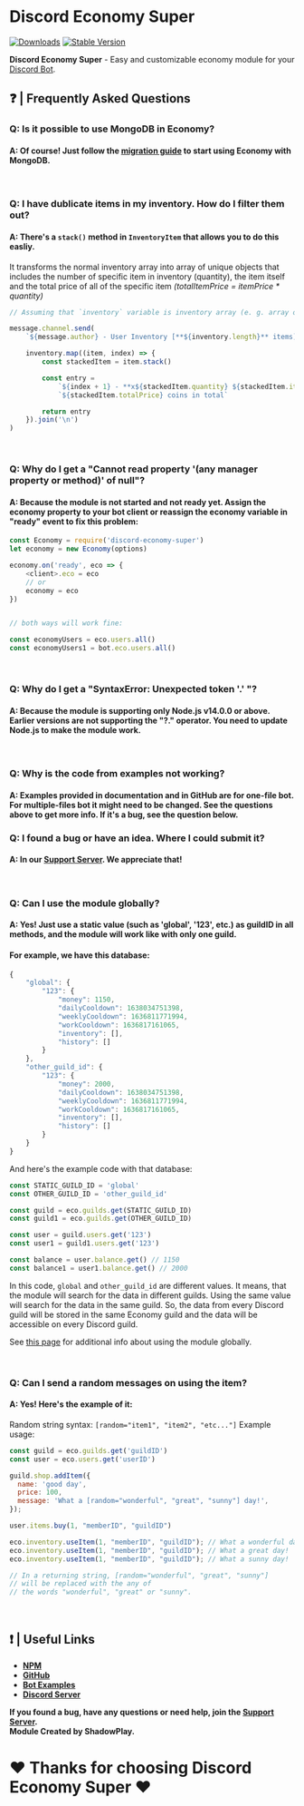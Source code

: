 # Discord Economy Super

[![Downloads](https://img.shields.io/npm/dt/discord-economy-super?style=for-the-badge)](https://www.npmjs.com/package/discord-economy-super)
[![Stable Version](https://img.shields.io/npm/v/discord-economy-super?style=for-the-badge)](https://www.npmjs.com/package/discord-economy-super)

<b>Discord Economy Super</b> - Easy and customizable economy module for your [Discord Bot](https://discord.js.org/#/).

## ❓ | Frequently Asked Questions

### **Q:** Is it possible to use MongoDB in Economy?

#### **A:** Of course! Just follow the [migration guide](https://des-docs.js.org/#/docs/main/1.7.5/general/migrating-to-mongo) to start using Economy with MongoDB.

<br>

### **Q:** I have dublicate items in my inventory. How do I filter them out?

#### **A:** There's a `stack()` method in `InventoryItem` that allows you to do this easliy.

It transforms the normal inventory array into array of unique objects that includes the number of specific item in inventory (quantity), the item itself and the total price of all of the specific item *(totalItemPrice = itemPrice \* quantity)*

```js
// Assuming that `inventory` variable is inventory array (e. g. array of `InventoryItem`s):

message.channel.send(
	`${message.author} - User Inventory [**${inventory.length}** items]:\n\n` +

	inventory.map((item, index) => {
    	const stackedItem = item.stack()

    	const entry =
        	`${index + 1} - **x${stackedItem.quantity} ${stackedItem.item.name}** - ` +
        	`${stackedItem.totalPrice} coins in total`

    	return entry
	}).join('\n')
)
```

<br>

### **Q:** Why do I get a "Cannot read property '(any manager property or method)' of null"?

#### **A:** Because the module is not started and not ready yet. Assign the economy property to your bot client or reassign the economy variable in "ready" event to fix this problem:

```js
const Economy = require('discord-economy-super')
let economy = new Economy(options)

economy.on('ready', eco => {
    <client>.eco = eco
	// or
	economy = eco
})


// both ways will work fine:

const economyUsers = eco.users.all()
const economyUsers1 = bot.eco.users.all()
```

<br>

### **Q:** Why do I get a "SyntaxError: Unexpected token '.' "?

#### **A:** Because the module is supporting only Node.js v14.0.0 or above. Earlier versions are not supporting the "?." operator. You need to update Node.js to make the module work.

<br>

### **Q:** Why is the code from examples not working?

#### **A:** Examples provided in documentation and in GitHub are for one-file bot. For multiple-files bot it might need to be changed. See the questions above to get more info. If it's a bug, see the question below.

### **Q:** I found a bug or have an idea. Where I could submit it?

#### **A:** In our [Support Server](https://discord.gg/4pWKq8vUnb). We appreciate that!

<br>

### **Q:** Can I use the module globally?

#### **A:** Yes! Just use a static value (such as 'global', '123', etc.) as guildID in all methods, and the module will work like with only one guild. 
#### For example, we have this database: 

```js
{
    "global": {
	    "123": {
		    "money": 1150,
		    "dailyCooldown": 1638034751398,
		    "weeklyCooldown": 1636811771994,
		    "workCooldown": 1636817161065,
		    "inventory": [],
		    "history": []
	    }
    },
	"other_guild_id": {
		"123": {
			"money": 2000,
			"dailyCooldown": 1638034751398,
			"weeklyCooldown": 1636811771994,
			"workCooldown": 1636817161065,
			"inventory": [],
			"history": []
		}
	}
}
```

And here's the example code with that database:
```js
const STATIC_GUILD_ID = 'global'
const OTHER_GUILD_ID = 'other_guild_id'

const guild = eco.guilds.get(STATIC_GUILD_ID)
const guild1 = eco.guilds.get(OTHER_GUILD_ID)

const user = guild.users.get('123')
const user1 = guild1.users.get('123')

const balance = user.balance.get() // 1150
const balance1 = user1.balance.get() // 2000
```
In this code, `global` and `other_guild_id` are different values. It means, that the module will search for the data in different guilds. Using the same value will search for the data in the same guild. So, the data from every Discord guild will be stored in the same Economy guild and the data will be accessible on every Discord guild.

See [this page](https://des-docs.js.org/#/docs/main/1.7.5/general/global) for additional info about using the module globally.

<br>

### **Q:** Can I send a random messages on using the item?

#### **A:** Yes! Here's the example of it:

Random string syntax: `[random="item1", "item2", "etc..."]`
Example usage:

```js
const guild = eco.guilds.get('guildID')
const user = eco.users.get('userID')

guild.shop.addItem({
  name: 'good day',
  price: 100,
  message: 'What a [random="wonderful", "great", "sunny"] day!',
});

user.items.buy(1, "memberID", "guildID")

eco.inventory.useItem(1, "memberID", "guildID"); // What a wonderful day!
eco.inventory.useItem(1, "memberID", "guildID"); // What a great day!
eco.inventory.useItem(1, "memberID", "guildID"); // What a sunny day!

// In a returning string, [random="wonderful", "great", "sunny"]
// will be replaced with the any of
// the words "wonderful", "great" or "sunny".
```

<br>

## ❗ | Useful Links

<ul>
<li><b><a href = "https://www.npmjs.com/package/discord-economy-super">NPM</a></b></li>
<li><b><a href = "https://github.com/shadowplay1/discord-economy-super">GitHub</a></b></li>
<li><b><a href = "https://github.com/shadowplay1/discord-economy-super/tree/main/examples">Bot Examples</a></b></li>
<li><b><a href = "https://discord.gg/4pWKq8vUnb">Discord Server</a></b></li>
</ul>
<b>If you found a bug, have any questions or need help, join the <a href = "https://discord.gg/4pWKq8vUnb">Support Server</a>.</b>
<br>
<b>Module Created by ShadowPlay.</b>

# ❤️ Thanks for choosing Discord Economy Super ❤️

